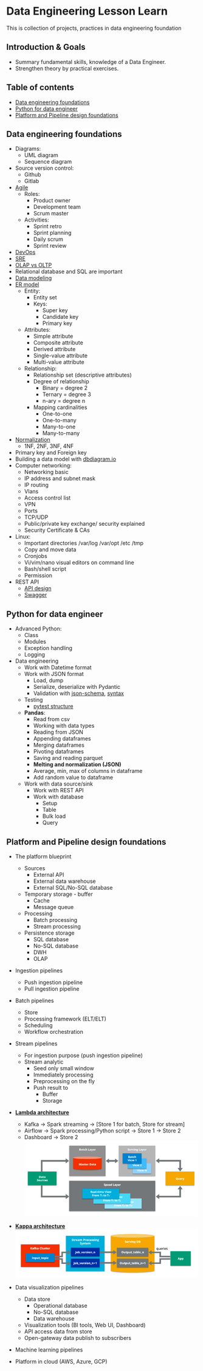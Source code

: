 
# Data Engineering Lesson Learn
This is collection of projects, practices in data engineering foundation

## Introduction & Goals
- Summary fundamental skills, knowledge of a Data Engineer.
- Strengthen theory by practical exercises.

## Table of contents
- [Data engineering foundations](#def)
- [Python for data engineer](#py4de)
- [Platform and Pipeline design foundations](#platform&pipelinedesign)

## Data engineering foundations <a name="def"></a>
- Diagrams:
  - UML diagram
  - Sequence diagram
- Source version control:
  - Github
  - Gitlab
- [Agile](https://www.visual-paradigm.com/guide/uml-unified-modeling-language/uml-class-diagram-tutorial/)
  - Roles:
    - Product owner
    - Development team
    - Scrum master
  - Activities:
    - Sprint retro
    - Sprint planning
    - Daily scrum
    - Sprint review
- [DevOps](https://intland.com/codebeamer/devops-it-operations/)
- [SRE](https://sre.google/books/)
- [OLAP vs OLTP](https://www.guru99.com/oltp-vs-olap.html)
- Relational database and SQL are important
- [Data modeling](https://www.guru99.com/data-modelling-conceptual-logical.html)
- [ER model](https://www.tutorialspoint.com/dbms/er_model_basic_concepts.htm)
  - Entity:
    - Entity set
    - Keys:
      - Super key
      - Candidate key
      - Primary key
  - Attributes:
    - Simple attribute
    - Composite attribute
    - Derived attribute
    - Single-value attribute
    - Multi-value attribute
  - Relationship:
    - Relationship set (descriptive attributes)
    - Degree of relationship
      - Binary = degree 2
      - Ternary = degree 3
      - n-ary = degree n
    - Mapping cardinalities
      - One-to-one
      - One-to-many
      - Many-to-one
      - Many-to-many
- [Normalization](https://www.edureka.co/blog/normalization-in-sql/)
  - 1NF, 2NF, 3NF, 4NF
- Primary key and Foreign key
- Building a data model with [dbdiagram.io](https://dbdiagram.io/d)
- Computer networking:
  - Networking basic
  - IP address and subnet mask
  - IP routing
  - Vlans
  - Access control list
  - VPN
  - Ports
  - TCP/UDP
  - Public/private key exchange/ security explained
  - Security Certificate & CAs
- Linux:
  - Important directories /var/log /var/opt /etc /tmp
  - Copy and move data
  - Cronjobs
  - Vi/vim/nano visual editors on command line
  - Bash/shell script
  - Permission
- REST API
  - [API design](https://cloud.google.com/apis/design)
  - [Swagger](https://swagger.io)

## Python for data engineer <a name="py4de"></a>
- Advanced Python:
  - Class
  - Modules
  - Exception handling
  - Logging
- Data engineering
  - Work with Datetime format
  - Work with JSON format
    - Load, dump
    - Serialize, deserialize with Pydantic
    - Validation with [json-schema](https://json-schema.org/draft/2020-12/json-schema-validation.html#name-introduction), [syntax](https://opis.io/json-schema/2.x/formats.html#:~:text=invalid-,date%2Dtime,%3A%3ADDThh%3Amm%3Ass.)
  - Testing
    - [pytest structure](https://blog.methodsconsultants.com/posts/pytesting-your-python-package/)
  - **Pandas**:
    - Read from csv
    - Working with data types
    - Reading from JSON
    - Appending dataframes
    - Merging dataframes
    - Pivoting dataframes
    - Saving and reading parquet
    - **Melting and normalization (JSON)**
    - Average, min, max of columns in dataframe
    - Add random value to dataframe
  - Work with data source/sink
    - Work with REST API
    - Work with database
      - Setup
      - Table
      - Bulk load
      - Query

## Platform and Pipeline design foundations <a name="platform&pipelinedesign"></a>
  - The platform blueprint
    - Sources
      - External API
      - External data warehouse
      - External SQL/No-SQL database
    - Temporary storage - buffer
      - Cache
      - Message queue
    - Processing
      - Batch processing
      - Stream processing
    - Persistence storage
      - SQL database
      - No-SQL database
      - DWH
      - OLAP
  - Ingestion pipelines
    - Push ingestion pipeline
    - Pull ingestion pipeline
  - Batch pipelines
    - Store
    - Processing framework (ELT/ELT)
    - Scheduling
    - Workflow orchestration
  - Stream pipelines
    - For ingestion purpose (push ingestion pipeline)
    - Stream analytic
      - Seed only small window
      - Immediately processing
      - Preprocessing on the fly
      - Push result to
        - Buffer
        - Storage
  - [**Lambda architecture**](https://hazelcast.com/glossary/lambda-architecture/)
    - Kafka -> Spark streaming -> [Store 1 for batch, Store for stream]
    - Airflow -> Spark processing/Python script -> Store 1 -> Store 2
    - Dashboard -> Store 2
    ![img_1.png](static/lambda_architecture.png)
  
  - [**Kappa architecture**](https://hazelcast.com/glossary/kappa-architecture/)
    ![img.png](static/kappa_architecture.png)

  - Data visualization pipelines
    - Data store
      - Operational database
      - No-SQL database
      - Data warehouse
    - Visualization tools (BI tools, Web UI, Dashboard)
    - API access data from store
    - Open-gateway data publish to subscribers
  - Machine learning pipelines
  - Platform in cloud (AWS, Azure, GCP)
